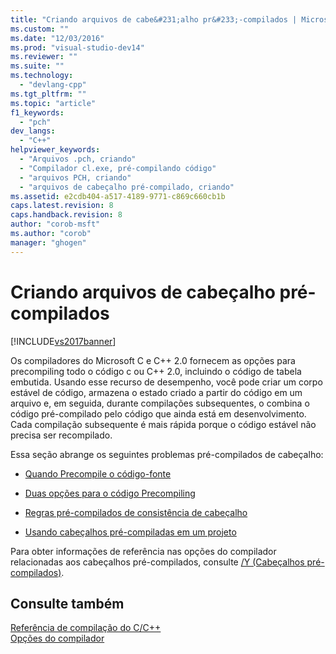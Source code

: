 ```yaml
---
title: "Criando arquivos de cabe&#231;alho pr&#233;-compilados | Microsoft Docs"
ms.custom: ""
ms.date: "12/03/2016"
ms.prod: "visual-studio-dev14"
ms.reviewer: ""
ms.suite: ""
ms.technology: 
  - "devlang-cpp"
ms.tgt_pltfrm: ""
ms.topic: "article"
f1_keywords: 
  - "pch"
dev_langs: 
  - "C++"
helpviewer_keywords: 
  - "Arquivos .pch, criando"
  - "Compilador cl.exe, pré-compilando código"
  - "arquivos PCH, criando"
  - "arquivos de cabeçalho pré-compilado, criando"
ms.assetid: e2cdb404-a517-4189-9771-c869c660cb1b
caps.latest.revision: 8
caps.handback.revision: 8
author: "corob-msft"
ms.author: "corob"
manager: "ghogen"
---
```

# Criando arquivos de cabe&#231;alho pr&#233;-compilados
[!INCLUDE[vs2017banner](../../assembler/inline/includes/vs2017banner.md)]

Os compiladores do Microsoft C e C\+\+ 2.0 fornecem as opções para precompiling todo o código c ou C\+\+ 2.0, incluindo o código de tabela embutida.  Usando esse recurso de desempenho, você pode criar um corpo estável de código, armazena o estado criado a partir do código em um arquivo e, em seguida, durante compilações subsequentes, o combina o código pré\-compilado pelo código que ainda está em desenvolvimento.  Cada compilação subsequente é mais rápida porque o código estável não precisa ser recompilado.  
  
 Essa seção abrange os seguintes problemas pré\-compilados de cabeçalho:  
  
-   [Quando Precompile o código\-fonte](../../build/reference/when-to-precompile-source-code.md)  
  
-   [Duas opções para o código Precompiling](../../build/reference/two-choices-for-precompiling-code.md)  
  
-   [Regras pré\-compilados de consistência de cabeçalho](../../build/reference/precompiled-header-consistency-rules.md)  
  
-   [Usando cabeçalhos pré\-compiladas em um projeto](../../build/reference/using-precompiled-headers-in-a-project.md)  
  
 Para obter informações de referência nas opções do compilador relacionadas aos cabeçalhos pré\-compilados, consulte [\/Y \(Cabeçalhos pré\-compilados\)](../../build/reference/y-precompiled-headers.md).  
  
## Consulte também  
 [Referência de compilação do C\/C\+\+](../Topic/C-C++%20Building%20Reference.md)   
 [Opções do compilador](../../build/reference/compiler-options.md)